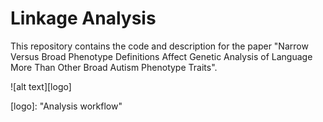 # Linkage Analysis
This repository contains the code and description for the paper "Narrow Versus Broad Phenotype Definitions Affect Genetic Analysis of Language More Than Other Broad Autism Phenotype Traits".

![alt text][logo]

[logo]: "Analysis workflow"
